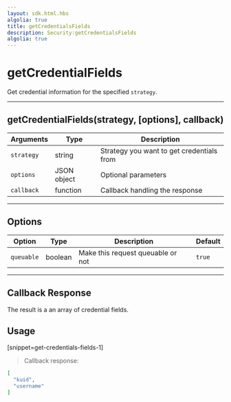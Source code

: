 ```yaml
---
layout: sdk.html.hbs
algolia: true
title: getCredentialsFields
description: Security:getCredentialsFields
algolia: true
---
```

  

# getCredentialFields
Get credential information for the specified `strategy`.

---

## getCredentialFields(strategy, [options], callback)

| Arguments | Type | Description
|-----------|------|------------
| `strategy` | string | Strategy you want to get credentials from
| `options` | JSON object | Optional parameters
| `callback`| function | Callback handling the response

---

## Options

| Option | Type | Description | Default
|--------|------|-------------|---------
| `queuable` | boolean | Make this request queuable or not  | `true`

---

## Callback Response

The result is a an array of credential fields.

## Usage

[snippet=get-credentials-fields-1]
> Callback response:

```json
[
  "kuid",
  "username"
]
```